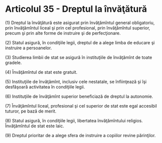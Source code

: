 # Articolul 35 - Dreptul la învăţătură

(1) Dreptul la învăţătură este asigurat prin învăţămîntul general obligatoriu, prin învăţămîntul liceal şi prin cel profesional, prin învăţămîntul superior, precum şi prin alte forme de instruire şi de perfecţionare.

(2) Statul asigură, în condiţiile legii, dreptul de a alege limba de educare şi instruire a persoanelor.

(3) Studierea limbii de stat se asigură în instituţiile de învăţămînt de toate gradele.

(4) Învăţămîntul de stat este gratuit.

(5) Instituţiile de învăţămînt, inclusiv cele nestatale, se înfiinţează şi îşi desfăşoară activitatea în condiţiile legii.

 (6) Instituţiile de învăţămînt superior beneficiază de dreptul la autonomie.

 (7) Învăţămîntul liceal, profesional şi cel superior de stat este egal accesibil tuturor, pe bază de merit.

 (8) Statul asigură, în condiţiile legii, libertatea învăţămîntului religios. Învăţămîntul de stat este laic.

 (9) Dreptul prioritar de a alege sfera de instruire a copiilor revine părinţilor.